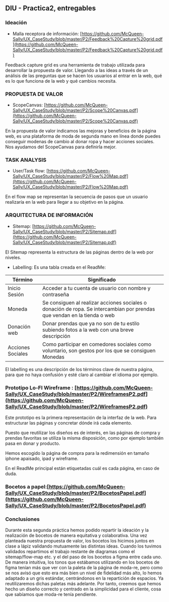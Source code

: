 ## DIU - Practica2, entregables

### Ideación 
* Malla receptora de información: [https://github.com/McQueen-Sally/UX_CaseStudy/blob/master/P2/Feedback%20Capture%20grid.pdf](https://github.com/McQueen-Sally/UX_CaseStudy/blob/master/P2/Feedback%20Capture%20grid.pdf)

Feedback capture grid es una herramienta de trabajo utilizada para desarrollar la propuesta de valor. Llegando a las ideas a través de un análisis de las preguntas que se hacen los usuarios al entrar en la web, qué es lo que funciona de la web y qué cambios necesita.

### PROPUESTA DE VALOR
* ScopeCanvas: [https://github.com/McQueen-Sally/UX_CaseStudy/blob/master/P2/Scope%20Canvas.pdf](https://github.com/McQueen-Sally/UX_CaseStudy/blob/master/P2/Scope%20Canvas.pdf)

En la propuesta de valor indicamos las mejoras y beneficios de la página web, es una plataforma de moda de segunda mano en línea donde puedes conseguir modenas de cambio al donar ropa y hacer acciones sociales. Nos ayudamos del ScopeCanvas para definirla mejor.

### TASK ANALYSIS

* User/Task flow: [https://github.com/McQueen-Sally/UX_CaseStudy/blob/master/P2/Flow%20Map.pdf](https://github.com/McQueen-Sally/UX_CaseStudy/blob/master/P2/Flow%20Map.pdf)

En el flow map se representan la secuencia de pasos que un usuario realizaría en la web para llegar a su objetivo en la página.

### ARQUITECTURA DE INFORMACIÓN

* Sitemap: [https://github.com/McQueen-Sally/UX_CaseStudy/blob/master/P2/Sitemap.pdf](https://github.com/McQueen-Sally/UX_CaseStudy/blob/master/P2/Sitemap.pdf)

El Sitemap representa la estructura de las páginas dentro de la web por niveles.

* Labelling: Es una tabla creada en el ReadMe:

Término | Significado     
| ------------- | -------
  Inicio Sesión  | Acceder a tu cuenta de usuario con nombre y contraseña
  Moneda | Se consiguen al realizar acciones sociales o donación de ropa. Se intercambian por prendas que vendan en la tienda o web
  Donación web | Donar prendas que ya no son de tu estilo subiendo fotos a la web con una breve descripción
  Acciones Sociales | Como participar en comedores sociales como voluntario, son gestos por los que se consiguen Monedas

  El labelling es una descripción de los términos clave de nuestra página, para que no haya confusión y esté claro al cambiar el idioma por ejemplo.


### Prototipo Lo-FI Wireframe : [https://github.com/McQueen-Sally/UX_CaseStudy/blob/master/P2/WireframesP2.pdf](https://github.com/McQueen-Sally/UX_CaseStudy/blob/master/P2/WireframesP2.pdf)

Este prototipo es la primera representación de la interfaz de la web. Para estructurar las páginas y concretar dónde irá cada elemento. 

Puesto que reutilizar los diseños es de interés, en las páginas de compra y prendas favoritas se utiliza la misma disposición, como por ejemplo también pasa en donar y producto.

Hemos escogido la página de compra para la redimensión en tamaño iphone apaisado, ipad y wireframe.

En el ReadMe principal están etiquetadas cuál es cada página, en caso de duda.

### Bocetos a papel:[https://github.com/McQueen-Sally/UX_CaseStudy/blob/master/P2/BocetosPapel.pdf](https://github.com/McQueen-Sally/UX_CaseStudy/blob/master/P2/BocetosPapel.pdf)

### Conclusiones  
Durante esta segunda práctica hemos podido repartir la ideación y la realización de bocetos de manera equitativa y colaborativa. Una vez planteada nuestra propuesta de valor, los bocetos los hicimos juntos en clase a lápiz validando mutuamente las distintas ideas. Cuando los tuvimos validados repartimos el trabajo restante de diagramas como el sitemap/flow-map etc. y el del paso de los bocetos a figma entre cada uno. De manera intuitiva, los tonos que estábamos utilizando en los bocetos de figma tenían más que ver con la paleta de la página de moda-re, pero como se nos avisó que esto era más bien un nivel de fidelidad más alto, lo hemos adaptado a un gris estándar, centrándonos en la repartición de espacios. Ya reutilizaremos dichas paletas más adelante. Por tanto, creemos que hemos hecho un diseño correcto y centrado en la simplicidad para el cliente, cosa que sabíamos que moda-re tenía pendiente.
